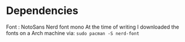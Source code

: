 # Dependencies 
Font : NotoSans Nerd font mono
At the time of writing I downloaded the fonts on a Arch machine via:
`sudo pacman -S nerd-font`
